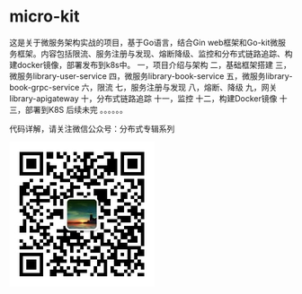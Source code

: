 # micro-kit

这是关于微服务架构实战的项目，基于Go语言，结合Gin web框架和Go-kit微服务框架。内容包括限流、服务注册与发现、熔断降级、监控和分布式链路追踪、构建docker镜像，部署发布到k8s中。
一，项目介绍与架构
二，基础框架搭建
三，微服务library-user-service
四，微服务library-book-service
五，微服务library-book-grpc-service
六，限流
七，服务注册与发现
八，熔断、降级
九，网关library-apigateway
十，分布式链路追踪
十一，监控
十二，构建Docker镜像
十三，部署到K8S
后续未完 。。。。。。

代码详解，请关注微信公众号：分布式专辑系列

![Image](https://github.com/Justin02180218/distribute-election-bully/blob/master/qrcode_for_gh_8a5b7b90c100_258.jpg)
